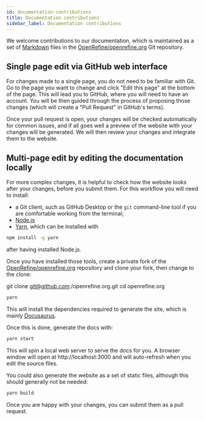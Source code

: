 ```yaml
---
id: documentation-contributions
title: Documentation contributions
sidebar_label: Documentation contributions
---
```


We welcome contributions to our documentation, which is maintained as a set of [Markdown](https://www.markdownguide.org/) files in the [OpenRefine/openrefine.org](https://github.com/OpenRefine/openrefine.org) Git repository.

##  Single page edit via GitHub web interface

For changes made to a single page, you do not need to be familiar with Git. Go to the page you want to change and click "Edit this page" at the bottom of the page. This will lead you to GitHub, where you will need to have an account. You will be then guided through the process of proposing those changes (which will create a "Pull Request" in GitHub's terms).

Once your pull request is open, your changes will be checked automatically for common issues, and if all goes well a preview of the website with your changes will be generated.
We will then review your changes and integrate them to the website.

## Multi-page edit by editing the documentation locally

For more complex changes, it is helpful to check how the website looks after your changes, before you submit them. For this workflow you will need to install:
* a Git client, such as GitHub Desktop or the `git` command-line tool if you are comfortable working from the terminal;
* [Node.js](https://nodejs.org/en/download/)
* [Yarn](https://yarnpkg.com/getting-started/install), which can be installed with
```sh
npm install -g yarn
```
after having installed Node.js.

Once you have installed those tools, create a private fork of the [OpenRefine/openrefine.org](https://github.com/OpenRefine/openrefine.org) repository and clone your fork, then change to the clone:

git clone git@github.com:<myaccount>/openrefine.org.git
cd openrefine.org
```sh
yarn
```
This will install the dependencies required to generate the site, which is mainly [Docusaurus](https://docusaurus.io/).

Once this is done, generate the docs with:
```sh
yarn start
```
This will spin a local web server to serve the docs for you.
A browser window will open at http://localhost:3000
and will auto-refresh when you edit the source files.

You could also generate the website as a set of static files, although this should generally not be needed:
```sh
yarn build
```

Once you are happy with your changes, you can submit them as a pull request.
